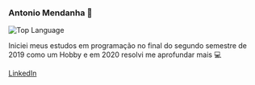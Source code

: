 ### Antonio Mendanha 👋

  <img alt="Top Language" src="https://img.shields.io/github/languages/top/AntonioMendanha?style=for-the-badge">

Iniciei meus estudos em programação no final do segundo semestre de 2019 como um Hobby e em 2020 resolvi me aprofundar mais :computer:

<a href="https://www.linkedin.com/in/antoniomendanha/" target="_blank">LinkedIn</a>
 
<!--
**AntonioMendanha/antoniomendanha** is a ✨ _special_ ✨ repository because its `README.md` (this file) appears on your GitHub profile.

Here are some ideas to get you started:

- 🔭 I’m currently working on ...
- 🌱 I’m currently learning ...
- 👯 I’m looking to collaborate on ...
- 🤔 I’m looking for help with ...
- 💬 Ask me about ...
- 📫 How to reach me: ...
- 😄 Pronouns: ...
- ⚡ Fun fact: ...
-->
